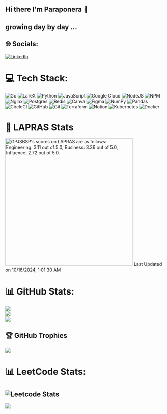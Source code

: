 ## Hi there I'm Paraponera 👋

## growing day by day ... 

## 🌐 Socials:
[![LinkedIn](https://img.shields.io/badge/LinkedIn-%230077B5.svg?logo=linkedin&logoColor=white)](https://linkedin.com/in/isshin-funada-041b66222) 

# 💻 Tech Stack:
![Go](https://img.shields.io/badge/go-%2300ADD8.svg?style=for-the-badge&logo=go&logoColor=white) ![LaTeX](https://img.shields.io/badge/latex-%23008080.svg?style=for-the-badge&logo=latex&logoColor=white) ![Python](https://img.shields.io/badge/python-3670A0?style=for-the-badge&logo=python&logoColor=ffdd54) ![JavaScript](https://img.shields.io/badge/javascript-%23323330.svg?style=for-the-badge&logo=javascript&logoColor=%23F7DF1E) ![Google Cloud](https://img.shields.io/badge/GoogleCloud-%234285F4.svg?style=for-the-badge&logo=google-cloud&logoColor=white) ![NodeJS](https://img.shields.io/badge/node.js-6DA55F?style=for-the-badge&logo=node.js&logoColor=white) ![NPM](https://img.shields.io/badge/NPM-%23CB3837.svg?style=for-the-badge&logo=npm&logoColor=white) ![Nginx](https://img.shields.io/badge/nginx-%23009639.svg?style=for-the-badge&logo=nginx&logoColor=white) ![Postgres](https://img.shields.io/badge/postgres-%23316192.svg?style=for-the-badge&logo=postgresql&logoColor=white) ![Redis](https://img.shields.io/badge/redis-%23DD0031.svg?style=for-the-badge&logo=redis&logoColor=white) ![Canva](https://img.shields.io/badge/Canva-%2300C4CC.svg?style=for-the-badge&logo=Canva&logoColor=white) ![Figma](https://img.shields.io/badge/figma-%23F24E1E.svg?style=for-the-badge&logo=figma&logoColor=white) ![NumPy](https://img.shields.io/badge/numpy-%23013243.svg?style=for-the-badge&logo=numpy&logoColor=white) ![Pandas](https://img.shields.io/badge/pandas-%23150458.svg?style=for-the-badge&logo=pandas&logoColor=white) ![CircleCI](https://img.shields.io/badge/circleci-%23161616.svg?style=for-the-badge&logo=circleci&logoColor=white) ![GitHub](https://img.shields.io/badge/github-%23121011.svg?style=for-the-badge&logo=github&logoColor=white) ![Git](https://img.shields.io/badge/git-%23F05033.svg?style=for-the-badge&logo=git&logoColor=white) ![Terraform](https://img.shields.io/badge/terraform-%235835CC.svg?style=for-the-badge&logo=terraform&logoColor=white) ![Notion](https://img.shields.io/badge/Notion-%23000000.svg?style=for-the-badge&logo=notion&logoColor=white) ![Kubernetes](https://img.shields.io/badge/kubernetes-%23326ce5.svg?style=for-the-badge&logo=kubernetes&logoColor=white) ![Docker](https://img.shields.io/badge/docker-%230db7ed.svg?style=for-the-badge&logo=docker&logoColor=white)
# 🤖 LAPRAS Stats
<!--START_SECTION:lapras-card-->
<p ><a href="https://lapras.com/public/GPJSBSP" target="_blank" rel="noopener noreferrer"><img alt="GPJSBSP's scores on LAPRAS are as follows: Engineering: 3.11 out of 5.0, Business: 3.36 out of 5.0, Influence: 2.72 out of 5.0." src="https://lapras-card-generator.vercel.app/api/svg?e=3.11&b=3.36&i=2.72&b1=%23000000&b2=%2303ffbf&i1=%2379bd14&i2=%23cccccc&l=en" width="400" ></a>  
Last Updated on 10/16/2024, 1:01:30 AM</p>
<!--END_SECTION:lapras-card-->

# 📊 GitHub Stats:
![](https://github-readme-stats.vercel.app/api?username=Isshinfunada&theme=dark&hide_border=false&include_all_commits=false&count_private=true)<br/>
![](https://github-readme-streak-stats.herokuapp.com/?user=Isshinfunada&theme=react&hide_border=false)<br/>
![](https://github-readme-stats.vercel.app/api/top-langs/?username=Isshinfunada&theme=react&hide_border=false&include_all_commits=true&count_private=true&layout=compact)

## 🏆 GitHub Trophies
![](https://github-profile-trophy.vercel.app/?username=Isshinfunada&theme=nord&no-frame=false&no-bg=false&margin-w=4)

# 📊 LeetCode Stats:
![Leetcode Stats](https://leetcard.jacoblin.cool/isshinfunada?ext=activity)
---
[![](https://visitcount.itsvg.in/api?id=Isshinfunada&icon=0&color=0)](https://visitcount.itsvg.in)

<!-- Proudly created with GPRM ( https://gprm.itsvg.in ) -->
